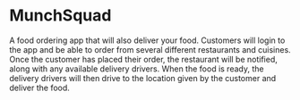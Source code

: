 # MunchSquad

A food ordering app that will also deliver your food. Customers will login to 
the app and be able to order from several different restaurants and cuisines. 
Once the customer has placed their order, the restaurant will be notified, 
along with any available delivery drivers. When the food is ready, the delivery 
drivers will then drive to the location given by the customer and deliver the 
food.
